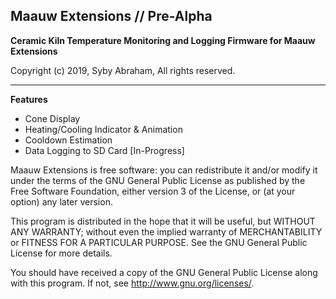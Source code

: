 **Maauw Extensions // Pre-Alpha**
-----------------
**Ceramic Kiln Temperature Monitoring and Logging Firmware for Maauw Extensions**


Copyright (c) 2019, Syby Abraham, All rights reserved.


----------


**Features**

 - Cone Display
 - Heating/Cooling Indicator & Animation
 - Cooldown Estimation
 - Data Logging to SD Card [In-Progress]


Maauw Extensions is free software: you can redistribute it and/or modify
it under the terms of the GNU General Public License as published by
the Free Software Foundation, either version 3 of the License, or
(at your option) any later version.

This program is distributed in the hope that it will be useful,
but WITHOUT ANY WARRANTY; without even the implied warranty of
MERCHANTABILITY or FITNESS FOR A PARTICULAR PURPOSE.  See the
GNU General Public License for more details.

You should have received a copy of the GNU General Public License
along with this program.  If not, see <http://www.gnu.org/licenses/>.
